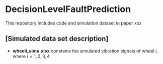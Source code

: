 # DecisionLevelFaultPrediction
This repository includes code and simulation dataset in paper xxx

## [Simulated data set description]
- __wheeli_simu.xlsx__ constains the simulated vibration signals of wheel $i$, where $i=1,2,3,4$
